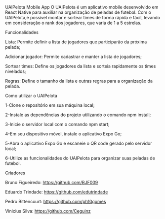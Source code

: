 UAIPelota Mobile App
O UAIPelota é um aplicativo mobile desenvolvido em React Native para auxiliar na organização de peladas de futebol. 
Com o UAIPelota,é possível montar e sortear times de forma rápida e fácil, levando em consideração o rank dos jogadores, que varia de 1 a 5 estrelas.

Funcionalidades

Lista: Permite definir a lista de jogadores que participarão da próxima pelada;

Adicionar jogador: Permite cadastrar e manter a lista de jogadores;

Sortear times: Define os jogadores da lista e sorteia rapidamente os times nivelados;

Regras: Define o tamanho da lista e outras regras para a organização da pelada.

Como utilizar o UAIPelota

1-Clone o repositório em sua máquina local;

2-Instale as dependências do projeto utilizando o comando npm install;

3-Inicie o servidor local com o comando npm start;

4-Em seu dispositivo móvel, instale o aplicativo Expo Go;

5-Abra o aplicativo Expo Go e escaneie o QR code gerado pelo servidor local;

6-Utilize as funcionalidades do UAIPelota para organizar suas peladas de futebol.

Criadores

Bruno Figueiredo: https://github.com/BJF009

Eduardo Trindade: https://github.com/edutrindade

Pedro Bittencourt: https://github.com/ph10gomes

Vinicius Silva: https://github.com/Ceguinz
